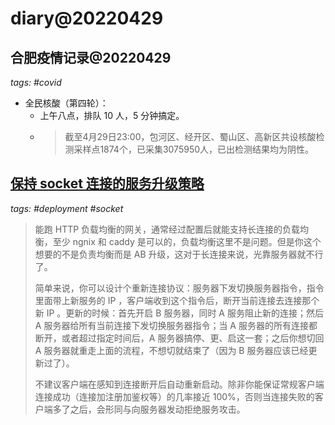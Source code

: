 # diary@20220429

## 合肥疫情记录@20220429
_tags: #covid_

- 全民核酸（第四轮）：
  - 上午八点，排队 10 人，5 分钟搞定。
  - > 截至4月29日23:00，包河区、经开区、蜀山区、高新区共设核酸检测采样点1874个，已采集3075950人，已出检测结果均为阴性。

## [保持 socket 连接的服务升级策略](https://www.v2ex.com/t/849702#reply12)
_tags: #deployment #socket_
> 能跑 HTTP 负载均衡的网关，通常经过配置后就能支持长连接的负载均衡，至少 ngnix 和 caddy 是可以的，负载均衡这里不是问题。但是你这个想要的不是负责均衡而是 AB 升级，这对于长连接来说，光靠服务器就不行了。
>
> 简单来说，你可以设计个重新连接协议：服务器下发切换服务器指令，指令里面带上新服务的 IP ，客户端收到这个指令后，断开当前连接去连接那个新 IP 。更新的时候：首先开启 B 服务器，同时 A 服务阻止新的连接；然后 A 服务器给所有当前连接下发切换服务器指令；当 A 服务器的所有连接都断开，或者超过指定时间后，A 服务器搞停、更、启这一套；之后你想切回 A 服务器就重走上面的流程，不想切就结束了（因为 B 服务器应该已经更新过了）。
>
> 不建议客户端在感知到连接断开后自动重新启动。除非你能保证常规客户端连接成功（连接加注册加鉴权等）的几率接近 100%，否则当连接失败的客户端多了之后，会形同与向服务器发动拒绝服务攻击。
